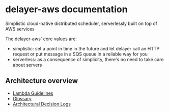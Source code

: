 # delayer-aws documentation

Simplistic cloud-native distributed scheduler, serverlessly built on top of AWS services

The delayer-aws' core values are:

*   simplistic: set a point in time in the future and let delayer call an HTTP request or put message in a SQS queue in a reliable way for you
*   serverless: as a consequence of simplicity, there's no need to take care about servers

## Architecture overview

*   [Lambda Guidelines](lambda-guide.md)
*   [Glossary](glossary.md)
*   [Architectural Decision Logs](adr/)

